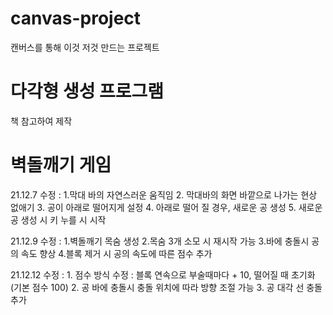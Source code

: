 # canvas-project
캔버스를 통해 이것 저것 만드는 프로젝트

# 다각형 생성 프로그램
 책 참고하여 제작
 
# 벽돌깨기 게임
 21.12.7 수정 : 1.막대 바의 자연스러운 움직임 2. 막대바의 화면 바깥으로 나가는 현상 없애기 3. 공이 아래로 떨어지게 설정 4. 아래로 떨어 질 경우, 새로운 공 생성 5. 새로운 공 생성 시 키 누를 시 시작
 
 21.12.9 수정 : 1.벽돌깨기 목숨 생성 2.목숨 3개 소모 시 재시작 가능 3.바에 충돌시 공의 속도 향상 4.블록 제거 시 공의 속도에 따른 점수 추가

 21.12.12 수정 : 1. 점수 방식 수정 : 블록 연속으로 부술때마다 + 10, 떨어질 때 초기화 (기본 점수 100) 2. 공 바에 충돌시 충돌 위치에 따라 방향 조절 가능 3. 공 대각 선 충돌 추가
